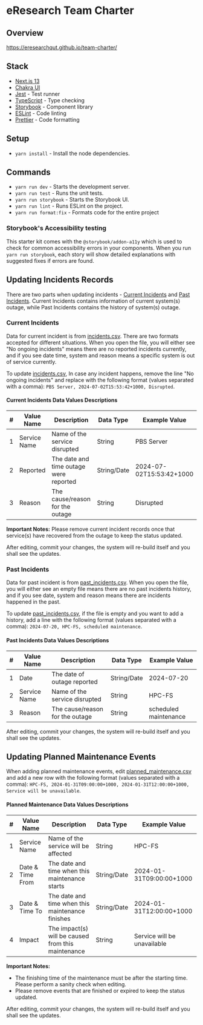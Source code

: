 # eResearch Team Charter

## Overview

https://eresearchqut.github.io/team-charter/

## Stack

- [Next.js 13](https://nextjs.org/blog/next-13)
- [Chakra UI](https://chakra-ui.com/)
- [Jest](https://jestjs.io/) - Test runner
- [TypeScript](https://www.typescriptlang.org/) - Type checking
- [Storybook](https://storybook.js.org/) - Component library
- [ESLint](https://eslint.org/) - Code linting
- [Prettier](https://prettier.io/) - Code formatting

## Setup

- `yarn install` - Install the node dependencies.

## Commands

- `yarn run dev` - Starts the development server.
- `yarn run test` - Runs the unit tests.
- `yarn run storybook` - Starts the Storybook UI.
- `yarn run lint` - Runs ESLint on the project.
- `yarn run format:fix` - Formats code for the entire project

### Storybook's Accessibility testing

This starter kit comes with the `@storybook/addon-a11y` which is used to check for common accessibility errors in your components. When you run `yarn run storybook`, each story will show detailed explanations with suggested fixes if errors are found.

## Updating Incidents Records
There are two parts when updating incidents - [Current Incidents](#current-incidents) and [Past Incidents](#past-incidents). Current Incidents contains information of current system(s) outage, while Past Incidents contains the history of system(s) outage.

### Current Incidents
Data for current incident is from [incidents.csv](incidents.csv). There are two formats accepted for different situations. When you open the file, you will either see "No ongoing incidents" means there are no reported incidents currently, and if you see date time, system and reason means a specific system is out of service currently.

To update [incidents.csv](incidents.csv), In case any incident happens, remove the line "No ongoing incidents" and replace with the following format (values separated with a comma): `PBS Server, 2024-07-02T15:53:42+1000, Disrupted`. 

#### Current Incidents Data Values Descriptions
| # | Value Name   | Description                            | Data Type   | Example Value            |
|---|--------------|----------------------------------------|-------------|--------------------------|
| 1 | Service Name | Name of the service disrupted          | String      | PBS Server               |
| 2 | Reported     | The date and time outage were reported | String/Date | 2024-07-02T15:53:42+1000 |
| 3 | Reason       | The cause/reason for the outage        | String      | Disrupted                |
**Important Notes:** Please remove current incident records once that service(s) have recovered from the outage to keep the status updated.

After editing, commit your changes, the system will re-build itself and you shall see the updates.

### Past Incidents
Data for past incident is from [past_incidents.csv](past_incidents.csv). When you open the file, you will either see an empty file means there are no past incidents history, and if you see date, system and reason means there are incidents happened in the past.

To update [past_incidents.csv](past_incidents.csv), if the file is empty and you want to add a history, add a line with the following format (values separated with a comma): `2024-07-20, HPC-FS, scheduled maintenance`.

#### Past Incidents Data Values Descriptions
| # | Value Name   | Description                     | Data Type   | Example Value         |
|---|--------------|---------------------------------|-------------|-----------------------|
| 1 | Date         | The date of outage reported     | String/Date | 2024-07-20            |
| 2 | Service Name | Name of the service disrupted   | String      | HPC-FS                |
| 3 | Reason       | The cause/reason for the outage | String      | scheduled maintenance |


After editing, commit your changes, the system will re-build itself and you shall see the updates.

## Updating Planned Maintenance Events
When adding planned maintenance events, edit [planned_maintenance.csv](planned_maintenance.csv) and add a new row with the following format (values separated with a comma): `HPC-FS, 2024-01-31T09:00:00+1000, 2024-01-31T12:00:00+1000, Service will be unavailable`.

#### Planned Maintenance Data Values Descriptions
| # | Value Name       | Description                                        | Data Type   | Example Value               |
|---|------------------|----------------------------------------------------|-------------|-----------------------------|
| 1 | Service Name     | Name of the service will be affected               | String      | HPC-FS                      |
| 2 | Date & Time From | The date and time when this maintenance starts     | String/Date | 2024-01-31T09:00:00+1000    |
| 3 | Date & Time To   | The date and time when this maintenance finishes   | String/Date | 2024-01-31T12:00:00+1000    |
| 4 | Impact           | The impact(s) will be caused from this maintenance | String      | Service will be unavailable |
**Important Notes:**
- The finishing time of the maintenance must be after the starting time. Please perform a sanity check when editing.
- Please remove events that are finished or expired to keep the status updated.

After editing, commit your changes, the system will re-build itself and you shall see the updates.

